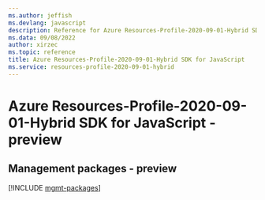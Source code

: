 ```yaml
---
ms.author: jeffish
ms.devlang: javascript
description: Reference for Azure Resources-Profile-2020-09-01-Hybrid SDK for JavaScript
ms.data: 09/08/2022
author: xirzec
ms.topic: reference
title: Azure Resources-Profile-2020-09-01-Hybrid SDK for JavaScript
ms.service: resources-profile-2020-09-01-hybrid
---
```

# Azure Resources-Profile-2020-09-01-Hybrid SDK for JavaScript - preview

## Management packages - preview
[!INCLUDE [mgmt-packages](resources-profile-2020-09-01-hybrid-mgmt-index.md)]

